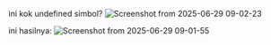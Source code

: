 ini kok undefined simbol?
![Screenshot from 2025-06-29 09-02-23](https://github.com/user-attachments/assets/1f0b2de4-a0a1-427f-82f0-a715d1c59fce)

ini hasilnya:
![Screenshot from 2025-06-29 09-01-55](https://github.com/user-attachments/assets/d8712ea5-b24e-4c05-8775-18fd719132eb)
